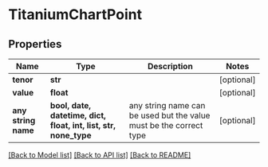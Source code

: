 # TitaniumChartPoint


## Properties
Name | Type | Description | Notes
------------ | ------------- | ------------- | -------------
**tenor** | **str** |  | [optional] 
**value** | **float** |  | [optional] 
**any string name** | **bool, date, datetime, dict, float, int, list, str, none_type** | any string name can be used but the value must be the correct type | [optional]

[[Back to Model list]](../README.md#documentation-for-models) [[Back to API list]](../README.md#documentation-for-api-endpoints) [[Back to README]](../README.md)


